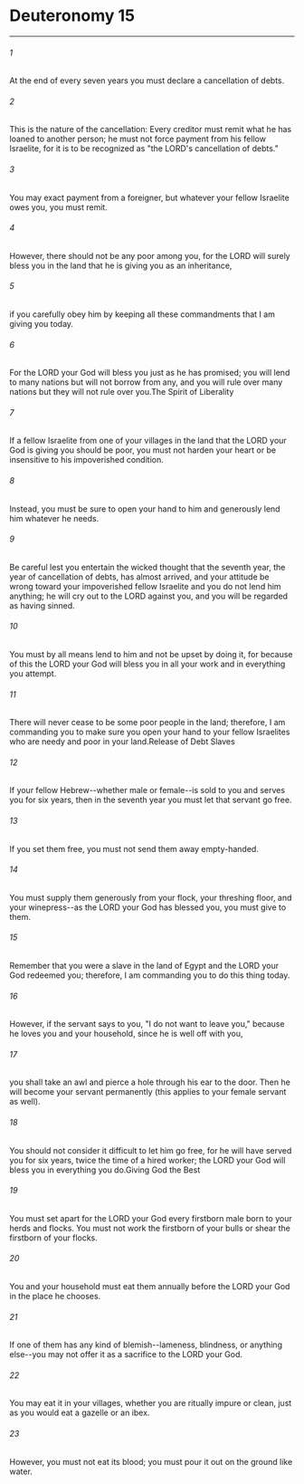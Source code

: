 # Deuteronomy 15
***



###### 1 
At the end of every seven years you must declare a cancellation of debts. 

###### 2 
This is the nature of the cancellation: Every creditor must remit what he has loaned to another person; he must not force payment from his fellow Israelite, for it is to be recognized as "the LORD's cancellation of debts." 

###### 3 
You may exact payment from a foreigner, but whatever your fellow Israelite owes you, you must remit. 

###### 4 
However, there should not be any poor among you, for the LORD will surely bless you in the land that he is giving you as an inheritance, 

###### 5 
if you carefully obey him by keeping all these commandments that I am giving you today. 

###### 6 
For the LORD your God will bless you just as he has promised; you will lend to many nations but will not borrow from any, and you will rule over many nations but they will not rule over you.The Spirit of Liberality 

###### 7 
If a fellow Israelite from one of your villages in the land that the LORD your God is giving you should be poor, you must not harden your heart or be insensitive to his impoverished condition. 

###### 8 
Instead, you must be sure to open your hand to him and generously lend him whatever he needs. 

###### 9 
Be careful lest you entertain the wicked thought that the seventh year, the year of cancellation of debts, has almost arrived, and your attitude be wrong toward your impoverished fellow Israelite and you do not lend him anything; he will cry out to the LORD against you, and you will be regarded as having sinned. 

###### 10 
You must by all means lend to him and not be upset by doing it, for because of this the LORD your God will bless you in all your work and in everything you attempt. 

###### 11 
There will never cease to be some poor people in the land; therefore, I am commanding you to make sure you open your hand to your fellow Israelites who are needy and poor in your land.Release of Debt Slaves 

###### 12 
If your fellow Hebrew--whether male or female--is sold to you and serves you for six years, then in the seventh year you must let that servant go free. 

###### 13 
If you set them free, you must not send them away empty-handed. 

###### 14 
You must supply them generously from your flock, your threshing floor, and your winepress--as the LORD your God has blessed you, you must give to them. 

###### 15 
Remember that you were a slave in the land of Egypt and the LORD your God redeemed you; therefore, I am commanding you to do this thing today. 

###### 16 
However, if the servant says to you, "I do not want to leave you," because he loves you and your household, since he is well off with you, 

###### 17 
you shall take an awl and pierce a hole through his ear to the door. Then he will become your servant permanently (this applies to your female servant as well). 

###### 18 
You should not consider it difficult to let him go free, for he will have served you for six years, twice the time of a hired worker; the LORD your God will bless you in everything you do.Giving God the Best 

###### 19 
You must set apart for the LORD your God every firstborn male born to your herds and flocks. You must not work the firstborn of your bulls or shear the firstborn of your flocks. 

###### 20 
You and your household must eat them annually before the LORD your God in the place he chooses. 

###### 21 
If one of them has any kind of blemish--lameness, blindness, or anything else--you may not offer it as a sacrifice to the LORD your God. 

###### 22 
You may eat it in your villages, whether you are ritually impure or clean, just as you would eat a gazelle or an ibex. 

###### 23 
However, you must not eat its blood; you must pour it out on the ground like water.
